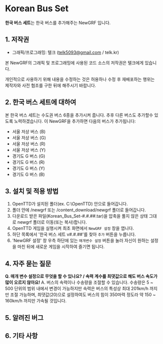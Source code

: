 # Korean Bus Set
**한국 버스 세트**는 한국 버스를 추가해주는 NewGRF 입니다. 



## 1. 저작권
 * 그래픽/프로그래밍:	텔크 (telk5093@gmail.com / telk.kr)

본 NewGRF의 그래픽 및 프로그래밍에 사용된 코드 소스의 저작권은 텔크에게 있습니다.

개인적으로 사용하기 위해 내용을 수정하는 것은 허용하나 수정 후 재배포하는 행위는 제작자와 사전 협조를 구한 뒤에 해주시기 바랍니다.



## 2. 한국 버스 세트에 대하여
본 한국 버스 세트는 수도권 버스 6종을 추가시켜 줍니다. 추후 다른 버스도 추가할수 있도록 노력하겠습니다. 
이 NewGRF을 추가하면 다음의 버스가 추가됩니다:

 * 서울 저상 버스 (B)
 * 서울 저상 버스 (G)
 * 서울 저상 버스 (R)
 * 서울 저상 버스 (Y)
 * 경기도 G 버스 (G)
 * 경기도 G 버스 (R)
 * 경기도 G 버스 (Y)
 * 경기도 G 버스 (B)



## 3. 설치 및 적용 방법
  1. OpenTTD가 설치된 폴더(ex. C:\OpenTTD\) 안으로 들어갑니다.
  2. 폴더 안에 /newgrf 또는 /content_download/newgrf 폴더로 들어갑니다.
  3. 다운로드 받은 파일(Korean_Bus_Set-#.#.##.tar)을 압축을 풀지 않은 상태 그대로 newgrf 폴더로 이동(또는 복사)합니다.
  4. OpenTTD 게임을 실행시켜 최초 화면에서 ``NewGRF 설정`` 창을 엽니다.
  5. 하단 목록에서 '한국 버스 세트 v#.#.##'를 찾아 ``추가`` 버튼을 누릅니다.
  6. 'NewGRF 설정' 창 우측 하단에 있는 ``매개변수 설정`` 버튼을 눌러 자신이 원하는 설정을 마친 뒤에 새로운 게임을 시작하여 즐기면 됩니다.



## 4. 자주 묻는 질문
**Q. 매개 변수 설정으로 무엇을 할 수 있나요? / 속력 계수를 최댓값으로 해도 버스 속도가 많이 오르지 않아요!**
A. 버스의 속력이나 수송량을 조절할 수 있습니다.
수송량은 5 ~ 500 단위의 범위 내에서 변경이 가능하지만 속력은 버스의 특성상 최대 201km/h 까지만 조절 가능하며, 최댓값(20)으로 설정하여도 버스의 힘이 350마력 정도라 약 150 ~ 160km/h 까지만 가속될 것입니다.



## 5. 알려진 버그



## 6. 기타 사항


